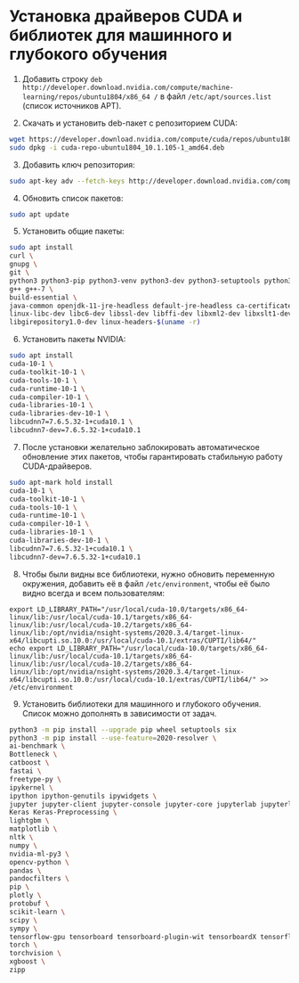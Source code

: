 # Установка драйверов CUDA и библиотек для машинного и глубокого обучения

1. Добавить строку `deb http://developer.download.nvidia.com/compute/machine-learning/repos/ubuntu1804/x86_64 /` в файл `/etc/apt/sources.list` (список источников APT).

2. Скачать и установить deb-пакет с репозиторием CUDA:
```sh
wget https://developer.download.nvidia.com/compute/cuda/repos/ubuntu1804/x86_64/cuda-repo-ubuntu1804_10.1.105-1_amd64.deb
sudo dpkg -i cuda-repo-ubuntu1804_10.1.105-1_amd64.deb
```

3. Добавить ключ репозитория:
```sh
sudo apt-key adv --fetch-keys http://developer.download.nvidia.com/compute/cuda/repos/ubuntu1804/x86_64/7fa2af80.pub
```

4. Обновить список пакетов:
```sh
sudo apt update
```

5. Установить общие пакеты:
```sh
sudo apt install
curl \
gnupg \
git \
python3 python3-pip python3-venv python3-dev python3-setuptools python3-lib2to3 python3-distutils \
g++ g++-7 \
build-essential \
java-common openjdk-11-jre-headless default-jre-headless ca-certificates-java \
linux-libc-dev libc6-dev libssl-dev libffi-dev libxml2-dev libxslt1-dev zlib1g-dev libcairo2-dev \
libgirepository1.0-dev linux-headers-$(uname -r)
```

6. Установить пакеты NVIDIA:
```sh
sudo apt install
cuda-10-1 \
cuda-toolkit-10-1 \
cuda-tools-10-1 \
cuda-runtime-10-1 \
cuda-compiler-10-1 \
cuda-libraries-10-1 \
cuda-libraries-dev-10-1 \
libcudnn7=7.6.5.32-1+cuda10.1 \
libcudnn7-dev=7.6.5.32-1+cuda10.1
```

7. После установки желательно заблокировать автоматическое обновление этих пакетов, чтобы гарантировать стабильную работу CUDA-драйверов.
```sh
sudo apt-mark hold install
cuda-10-1 \
cuda-toolkit-10-1 \
cuda-tools-10-1 \
cuda-runtime-10-1 \
cuda-compiler-10-1 \
cuda-libraries-10-1 \
cuda-libraries-dev-10-1 \
libcudnn7=7.6.5.32-1+cuda10.1 \
libcudnn7-dev=7.6.5.32-1+cuda10.1
```

8. Чтобы были видны все библиотеки, нужно обновить переменную окружения, добавить её в файл `/etc/environment`, чтобы её было видно всегда и всем пользователям: 
```
export LD_LIBRARY_PATH="/usr/local/cuda-10.0/targets/x86_64-linux/lib:/usr/local/cuda-10.1/targets/x86_64-linux/lib:/usr/local/cuda-10.2/targets/x86_64-linux/lib:/opt/nvidia/nsight-systems/2020.3.4/target-linux-x64/libcupti.so.10.0:/usr/local/cuda-10.1/extras/CUPTI/lib64/"
echo export LD_LIBRARY_PATH="/usr/local/cuda-10.0/targets/x86_64-linux/lib:/usr/local/cuda-10.1/targets/x86_64-linux/lib:/usr/local/cuda-10.2/targets/x86_64-linux/lib:/opt/nvidia/nsight-systems/2020.3.4/target-linux-x64/libcupti.so.10.0:/usr/local/cuda-10.1/extras/CUPTI/lib64/" >> /etc/environment
```

9. Установить библиотеки для машинного и глубокого обучения. Список можно дополнять в зависимости от задач.
```sh
python3 -m pip install --upgrade pip wheel setuptools six
python3 -m pip install --use-feature=2020-resolver \
ai-benchmark \
Bottleneck \
catboost \
fastai \
freetype-py \
ipykernel \
ipython ipython-genutils ipywidgets \
jupyter jupyter-client jupyter-console jupyter-core jupyterlab jupyterlab-server notebook \
Keras Keras-Preprocessing \
lightgbm \
matplotlib \
nltk \
numpy \
nvidia-ml-py3 \
opencv-python \
pandas \
pandocfilters \
pip \
plotly \
protobuf \
scikit-learn \
scipy \
sympy \
tensorflow-gpu tensorboard tensorboard-plugin-wit tensorboardX tensorflow-estimator \
torch \
torchvision \
xgboost \
zipp
```
